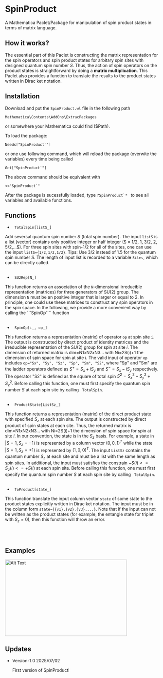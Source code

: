 # SpinProduct
A Mathematica Paclet/Package for manipulation of spin product states in terms of matrix language.


## How it works?

The essential part of this Paclet is constructing the matrix representation for the spin operators and spin product states for arbitary spin sites with designed quantum spin number $S$. Thus, the action of spin operators on the product states is straightforward by doing a **matrix multiplication**. This Paclet also provides a function to translate the results to the product states written in Dirac ket notation. 


## Installation

Download and put the ```SpinProduct.wl``` file in the following path
```
Mathematica\Contents\AddOns\ExtracPackages
```
or somewhere your Mathematica could find ($Path).

To load the package:
```
Needs["SpinProduct`"]
```
or one use following command, which will reload the package (overwite the variables) every time being called

```Get["SpinProduct`"] ```

The above command should be equivalent with
```
<<"SpinProduct`"
```
After the package is sucessfully loaded, type ```?SpinProduct`* ``` to see all variables and available functions.


## Functions

 * ``` TotalSpin[listS_]```

 Add seversal quantum spin number $S$ (total spin number). The input ```listS``` is a list (vector) contains only positive integer or half integer (S = 1/2, 1, 3/2, 2, 5/2,...$). For three spin sites with spin-1/2 for all of the sites, one can use the input ```listS={1/2,1/2,1/2}```. Tips: Use 3/2 instead of 1.5 for the quantum spin number $S$. The length of input list is recorded to a variable ```Sites```, which can be directly called.
 <br/><br/>

 * ``` SU2Rep[N_]```

This function returns an association of the ```N```-dimensional irreducible representation (matrices) for three generators of SU(2) group. The dimension ```N``` must be an positive integer that is larger or equal to 2. In principle, one could use these matrices to construct any spin operators in the spin space. In the following, we provide a more convenient way by calling the ```SpinOp```` function
<br/><br/>

 * ``` SpinOp[i_, op_]```

This function returns a representation (matrix) of operator ```op``` at spin site ```i```. The output is constructed by direct product of identity matrices and the irreducible representation of the SU(2) group for spin at site $i$. The dimension of returned matrix is dim=N1xN2xN3... with Ni=2S(i)+1 the dimension of spin space for spin at site $i$. The valid input of operator ```op``` includes ```op="Sx", "Sy", "Sz", "Sp", "Sm", "S2"```, where "Sp" and "Sm" are the ladder operators defined as $S^+=S_x+iS_y$ and $S^-=S_x-iS_y$ respectively. The operator "S2" is defined as the square of total spin $S^2=S_x^2+S_y^2+S_z^2$. Before calling this function, one must first specify the quantum spin number $S$ at each spin site by calling ``` TotalSpin```.
 <br/><br/>

 * ``` ProductState[ListSz_]```

This function returns a representation (matrix) of the direct product state with specified $S_z$ at each spin site. The output is constructed by direct product of spin states at each site. Thus, the returned matrix is dim=N1xN2xN3... with Ni=2S(i)+1 the dimension of spin space for spin at site $i$. In our convention, the state is in the $S_z$ basis. For example, a state in $|S=1,S_z=-1\rangle$ is represented by a column vector $(0,0,1)^T$ while the state $|S=1,S_z=+1\rangle$ is represented by $(1,0,0)^T$. The input ```ListSz``` contains the quantum number $S_z$ at each site and must be a list with the same length as spin sites. In additional, the input must satisfies the constrain $-S(i)<= S_z(i) <= +S(i)$ at each spin site. Before calling this function, one must first specify the quantum spin number $S$ at each spin site by calling ``` TotalSpin```.
 <br/><br/>

 * ``` ToProduct[state_]```

This function translate the input column vector ```state``` of some state to the product states explicitly written in Dirac ket notation. The input must be in the column form ```state={{v1},{v2},{v3},...}```. Note that if the input can not be written as the product states (for example, the entangle state for triplet with $S_z=0$), then this function will throw an error.

 <br/><br/>

## Examples

<img src="./Demo/FindGSres2.png" alt="Alt Text" width="400" height="250">


## Updates

* Version-1.0 2025/07/02
  
  First version of SpinProduct!
